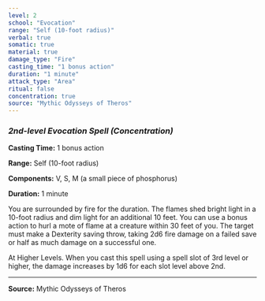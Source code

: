 ```yaml
---
level: 2
school: "Evocation"
range: "Self (10-foot radius)"
verbal: true
somatic: true
material: true
damage_type: "Fire"
casting_time: "1 bonus action"
duration: "1 minute"
attack_type: "Area"
ritual: false
concentration: true
source: "Mythic Odysseys of Theros"
---
```


### *2nd-level Evocation Spell* *(Concentration)*

**Casting Time:** 1 bonus action

**Range:** Self (10-foot radius)

**Components:** V, S, M (a small piece of phosphorus)

**Duration:** 1 minute

You are surrounded by fire for the duration. The flames shed bright light in a 10-foot radius and dim light for an additional 10 feet. You can use a bonus action to hurl a mote of flame at a creature within 30 feet of you. The target must make a Dexterity saving throw, taking 2d6 fire damage on a failed save or half as much damage on a successful one.

At Higher Levels. When you cast this spell using a spell slot of 3rd level or higher, the damage increases by 1d6 for each slot level above 2nd.

---

**Source:** Mythic Odysseys of Theros
